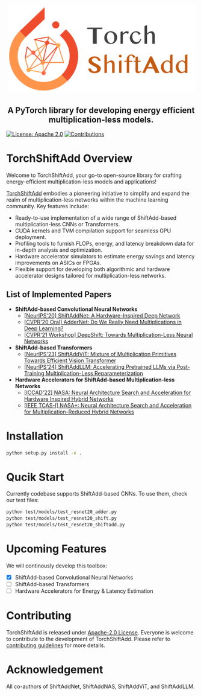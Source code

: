 <p align="center">
    <img src="figs/logo_torchshiftadd.png" alt="torchshiftadd logo" width="500">
</p>

<h2 align="center">
    A PyTorch library for developing energy efficient multiplication-less models.
</h2>

[![License: Apache 2.0](https://img.shields.io/badge/License-Apache%202.0-green)](https://opensource.org/licenses/Apache-2.0)
[![Contributions](https://img.shields.io/badge/contributions-welcome-blue)](https://github.com/GATECH-EIC/torchshiftadd/blob/master/CONTRIBUTING.md)

# TorchShiftAdd Overview

Welcome to TorchShiftAdd, your go-to open-source library for crafting energy-efficient multiplication-less models and applications!

[TorchShiftAdd](https://github.com/GATECH-EIC/torchshiftadd) embodies a pioneering initiative to simplify and expand the realm of multiplication-less networks within the machine learning community. Key features include:

* Ready-to-use implementation of a wide range of ShiftAdd-based multiplication-less CNNs or Transformers.
* CUDA kernels and TVM compilation support for seamless GPU deployment.
* Profiling tools to furnish FLOPs, energy, and latency breakdown data for in-depth analysis and optimization.
* Hardware accelerator simulators to estimate energy savings and latency improvements on ASICs or FPGAs.
* Flexible support for developing both algorithmic and hardware accelerator designs tailored for multiplication-less networks.

<!-- <details><summary>List of Implemented Papers</summary><p> -->

## List of Implemented Papers
* **ShiftAdd-based Convolutional Neural Networks**
    + [[NeurIPS'20] ShiftAddNet: A Hardware-Inspired Deep Network](https://arxiv.org/abs/2010.12785)
    + [[CVPR'20 Oral] AdderNet: Do We Really Need Multiplications in Deep Learning?](https://arxiv.org/abs/1912.13200)
    + [[CVPR'21 Workshop] DeepShift: Towards Multiplication-Less Neural Networks](https://arxiv.org/abs/1905.13298)
* **ShiftAdd-based Transformers**
    + [[NeurIPS'23] ShiftAddViT: Mixture of Multiplication Primitives Towards Efficient Vision Transformer](https://arxiv.org/abs/2306.06446)
    + [[NeurIPS'24] ShiftAddLLM: Accelerating Pretrained LLMs via Post-Training Multiplication-Less Reparameterization](https://arxiv.org/abs/2406.05981)
* **Hardware Accelerators for ShiftAdd-based Multiplication-less Networks**
    + [[ICCAD'22] NASA: Neural Architecture Search and Acceleration for Hardware Inspired Hybrid Networks](https://arxiv.org/abs/2210.13361)
    + [[IEEE TCAS-I] NASA+: Neural Architecture Search and Acceleration for Multiplication-Reduced Hybrid Networks](https://ieeexplore.ieee.org/document/10078392)

# Installation

````bash
python setup.py install -e .
````

# Qucik Start

Currently codebase supports ShiftAdd-based CNNs. To use them, check our test files:

````bash
python test/models/test_resnet20_adder.py
python test/models/test_resnet20_shift.py
python test/models/test_resnet20_shiftadd.py
````

# Upcoming Features

We will continously develop this toolbox:

- [x] ShiftAdd-based Convolutional Neural Networks
- [ ] ShiftAdd-based Transformers
- [ ] Hardware Accelerators for Energy & Latency Estimation

# Contributing

TorchShiftAdd is released under [Apache-2.0 License](LICENSE). Everyone is welcome to contribute to the development of TorchShiftAdd. Please refer to [contributing guidelines](CONTRIBUTING.md) for more details.

# Acknowledgement

All co-authors of ShiftAddNet, ShiftAddNAS, ShiftAddViT, and ShiftAddLLM.